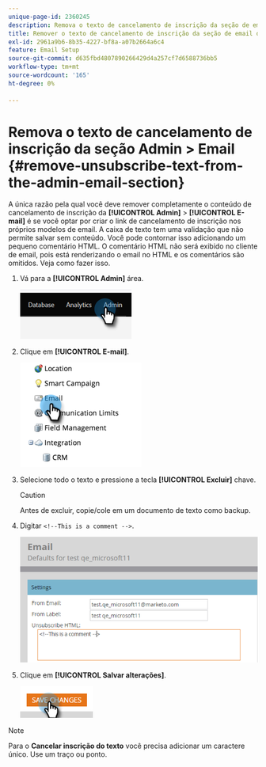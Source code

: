 ```yaml
---
unique-page-id: 2360245
description: Remova o texto de cancelamento de inscrição da seção de email do administrador - Documentação do Marketo - Documentação do produto
title: Remover o texto de cancelamento de inscrição da seção de email do administrador
exl-id: 2961a9b6-8b35-4227-bf8a-a07b2664a6c4
feature: Email Setup
source-git-commit: d635fbd4807890266429d4a257cf7d6588736bb5
workflow-type: tm+mt
source-wordcount: '165'
ht-degree: 0%

---
```


# Remova o texto de cancelamento de inscrição da seção Admin > Email {#remove-unsubscribe-text-from-the-admin-email-section}

A única razão pela qual você deve remover completamente o conteúdo de cancelamento de inscrição da **[!UICONTROL Admin]** > **[!UICONTROL E-mail]** é se você optar por criar o link de cancelamento de inscrição nos próprios modelos de email. A caixa de texto tem uma validação que não permite salvar sem conteúdo. Você pode contornar isso adicionando um pequeno comentário HTML. O comentário HTML não será exibido no cliente de email, pois está renderizando o email no HTML e os comentários são omitidos. Veja como fazer isso.

1. Vá para a **[!UICONTROL Admin]** área.

   ![](assets/remove-unsubscribe-text-from-the-admin-email-section-1.png)

1. Clique em **[!UICONTROL E-mail]**.

   ![](assets/remove-unsubscribe-text-from-the-admin-email-section-2.png)

1. Selecione todo o texto e pressione a tecla **[!UICONTROL Excluir]** chave.

   >[!CAUTION]
   >
   >Antes de excluir, copie/cole em um documento de texto como backup.

1. Digitar `<!--This is a comment -->`.

   ![](assets/remove-unsubscribe-text-from-the-admin-email-section-3.png)

1. Clique em **[!UICONTROL Salvar alterações]**.

   ![](assets/remove-unsubscribe-text-from-the-admin-email-section-4.png)

>[!NOTE]
>
>Para o **Cancelar inscrição do texto** você precisa adicionar um caractere único. Use um traço ou ponto.
